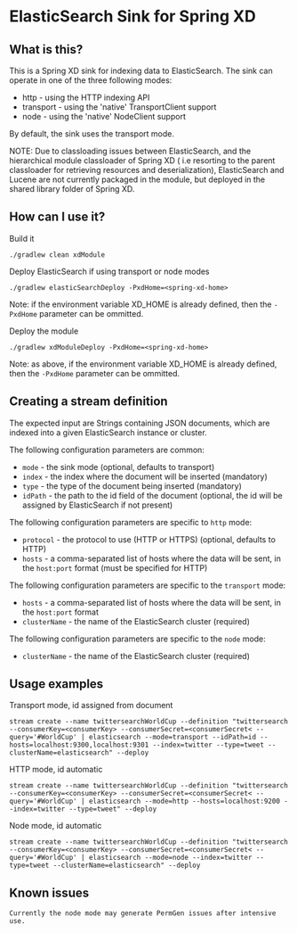 ElasticSearch Sink for Spring XD
================================

What is this?
-------------

This is a Spring XD sink for indexing data to ElasticSearch. The sink can operate in one of the three following modes:

- http - using the HTTP indexing API
- transport - using the 'native' TransportClient support
- node - using the 'native' NodeClient support

By default, the sink uses the transport mode.

NOTE: Due to classloading issues between ElasticSearch, and the hierarchical module classloader of Spring XD (
i.e resorting to the parent classloader for retrieving resources and deserialization), ElasticSearch and Lucene 
are not currently packaged in the module, but deployed in the shared library folder of Spring XD.

How can I use it?
-----------------

Build it

    ./gradlew clean xdModule
    

Deploy ElasticSearch if using transport or node modes

    ./gradlew elasticSearchDeploy -PxdHome=<spring-xd-home>

Note: if the environment variable XD_HOME is already defined, then the `-PxdHome` parameter can be ommitted.

Deploy the module

    ./gradlew xdModuleDeploy -PxdHome=<spring-xd-home>
    
Note: as above, if the environment variable XD_HOME is already defined, then the `-PxdHome` parameter can be ommitted.

Creating a stream definition
----------------------------

The expected input are Strings containing JSON documents, which are indexed into a given ElasticSearch instance or cluster.

The following configuration parameters are common:

- `mode` - the sink mode (optional, defaults to transport)
- `index` - the index where the document will be inserted (mandatory)
- `type` - the type of the document being inserted (mandatory)
- `idPath` - the path to the id field of the document (optional, the id will be assigned by ElasticSearch if not present)

The following configuration parameters are specific to `http` mode:
- `protocol` - the protocol to use (HTTP or HTTPS) (optional, defaults to HTTP)
- `hosts` - a comma-separated list of hosts where the data will be sent, in the `host:port` format (must be specified for HTTP)

The following configuration parameters are specific to the `transport` mode:
- `hosts` - a comma-separated list of hosts where the data will be sent, in the `host:port` format
- `clusterName` - the name of the ElasticSearch cluster (required)

The following configuration parameters are specific to the `node` mode:
- `clusterName` - the name of the ElasticSearch cluster (required)

Usage examples
--------------

Transport mode, id assigned from document

    stream create --name twittersearchWorldCup --definition "twittersearch --consumerKey=<consumerKey> --consumerSecret=<consumerSecret< --query='#WorldCup' | elasticsearch --mode=transport --idPath=id --hosts=localhost:9300,localhost:9301 --index=twitter --type=tweet --clusterName=elasticsearch" --deploy

HTTP mode, id automatic

    stream create --name twittersearchWorldCup --definition "twittersearch --consumerKey=<consumerKey> --consumerSecret=<consumerSecret< --query='#WorldCup' | elasticsearch --mode=http --hosts=localhost:9200 --index=twitter --type=tweet" --deploy
 
Node mode, id automatic   

    stream create --name twittersearchWorldCup --definition "twittersearch --consumerKey=<consumerKey> --consumerSecret=<consumerSecret< --query='#WorldCup' | elasticsearch --mode=node --index=twitter --type=tweet --clusterName=elasticsearch" --deploy
    
Known issues
------------

    Currently the node mode may generate PermGen issues after intensive use.
